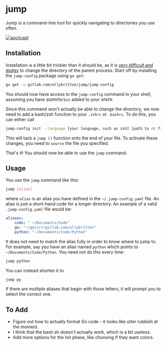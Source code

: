 # jump
Jump is a command-line tool for quickly navigating to directories you use often.

[![asciicast](https://asciinema.org/a/Q6EhmGOHmxSnGSYahelpTuEnh.svg)](https://asciinema.org/a/Q6EhmGOHmxSnGSYahelpTuEnh)

## Installation
Installation is a little bit trickier than it should be, as it is [very difficult and dodgy](https://stackoverflow.com/a/2375174/7409288) to change the directory of the parent process. Start off by installing the `jump-config` package using `go get`:

```bash
go get -u gitlab.com/ollybritton/jump/jump-config
```

You should now have access to the `jump-config` command in your shell, assuming you have `$GOPATH/bin` added to your `$PATH`.

Since this command won't actually be able to change the directory, we now need to add a bash/zsh function to your `.zshrc` or `.bashrc`. To do this, you can either call

```bash
jump-config init --language [your language, such as zsh] [path to rc file]
```

This will tack a `jump ()` function onto the end of your file. To activate these changes, you need to `source` the file you specified.

That's it! You should now be able to use the `jump` command.

## Usage
You use the `jump` command like this:

```bash
jump [alias]
```

where `alias` is an alias you have defined in the `~/.jump-config.yaml` file. An alias is just a short-hand code for a longer directory. An example of a valid `.jump-config.yaml` file would be:

```yaml
aliases:
    code: " ~/Documents/Code"
    go: "~/go/src/gitlab.com/ollybritton"
    python: "~/Documents/Code/Python"
```

It does not need to match the alias fully in order to know where to jump to. For example, say you have an alias named `python` which points to `~/Documents/Code/Python`. You need not do this every time:

```bash
jump python
```

You can instead shorten it to

```bash
jump py
```

If there are multiple aliases that begin with those letters, it will prompt you to select the correct one.

## To Add

* Figure out how to actually format Go code - it looks like utter rubbish at the moment.
* I think that the bash.sh doesn't actually work, which is a bit useless.
* Add more options for the init phase, like choosing if they want colors.
